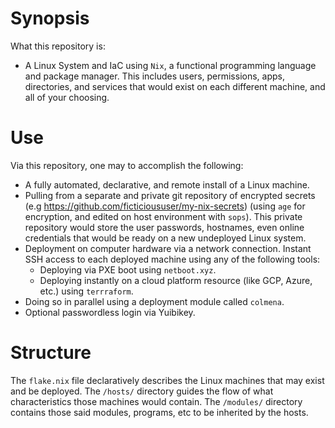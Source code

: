 # Synopsis

What this repository is:
- A Linux System and IaC using `Nix`, a functional programming language and package manager. This includes users, permissions, apps, directories, and services that would exist on each different machine, and all of your choosing.

# Use

Via this repository, one may to accomplish the following:
- A fully automated, declarative, and remote install of a Linux machine.
- Pulling from a separate and private git repository of encrypted secrets (e.g <https://github.com/ficticioususer/my-nix-secrets>) (using `age` for encryption, and edited on host environment with `sops`). This private repository would store the user passwords, hostnames, even online credentials that would be ready on a new undeployed Linux system.
- Deployment on computer hardware via a network connection. Instant SSH access to each deployed machine using any of the following tools:
  - Deploying via PXE boot using `netboot.xyz`.
  - Deploying instantly on a cloud platform resource (like GCP, Azure, etc.) using `terrraform`.
- Doing so in parallel using a deployment module called `colmena`.
- Optional passwordless login via Yuibikey.


# Structure

The `flake.nix` file declaratively describes the Linux machines that may exist and be deployed. The `/hosts/` directory guides the flow of what characteristics those machines would contain. The `/modules/` directory contains those said modules, programs, etc to be inherited by the hosts. 
